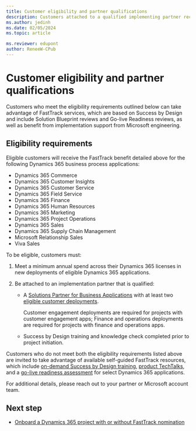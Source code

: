 ```yaml
---
title: Customer eligibility and partner qualifications
description: Customers attached to a qualified implementing partner receive FastTrack guidance based on their annual Dynamics 365 investment.
ms.author: jedinh
ms.date: 02/05/2024
ms.topic: article

ms.reviewer: edupont
author: ReneeW-CPub
---
```


# Customer eligibility and partner qualifications

Customers who meet the eligibility requirements outlined below can take advantage of FastTrack services, which are based on Success by Design and include Solution Blueprint reviews and Go-live Readiness reviews, as well as benefit from implementation support from Microsoft engineering.  

## Eligibility requirements

Eligible customers will receive the FastTrack benefit detailed above for the following Dynamics 365 business process applications:  

* Dynamics 365 Commerce  
* Dynamics 365 Customer Insights
* Dynamics 365 Customer Service  
* Dynamics 365 Field Service  
* Dynamics 365 Finance  
* Dynamics 365 Human Resources  
* Dynamics 365 Marketing  
* Dynamics 365 Project Operations  
* Dynamics 365 Sales  
* Dynamics 365 Supply Chain Management  
* Microsoft Relationship Sales
* Viva Sales  

To be eligible, customers must:  

1. Meet a minimum annual spend across their Dynamics 365 licenses in new deployments of eligible Dynamics 365 applications.
2. Be attached to an implementation partner that is qualified:

   * A [Solutions Partner for Business Applications](https://aka.ms/d365ftsolutionspartnerbusiness) with at least two [eligible customer deployments](https://aka.ms/d365fteligibledeployments).

     Customer engagement deployments are required for projects with customer engagement apps; Finance and operations deployments are required for projects with finance and operations apps. <!--pending update from FT team-->
   * Success by Design training and knowledge check completed prior to project initiation.

Customers who do not meet both the eligibility requirements listed above are invited to take advantage of available self-guided FastTrack resources, which include [on-demand Success by Design training](/training/modules/success-by-design/), [product TechTalks](https://community.dynamics.com/blogs/?blogid=e624b369-bfb9-4c57-8f1b-b3656ac91f5a), and a [go-live readiness assessment](/dynamics365/fin-ops-core/fin-ops/imp-lifecycle/prepare-go-live) for select Dynamics 365 applications.

For additional details, please reach out to your partner or Microsoft account team.

## Next step

- [Onboard a Dynamics 365 project with or without FastTrack nomination](onboard.md)  
